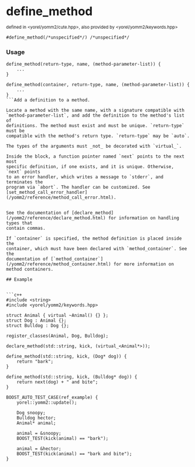 



<span style="font-size:xx-large;"><strong>define_method</strong><br/></span><br/>
<sub>defined in <yorel/yomm2/cute.hpp>, also provided by <yorel/yomm2/keywords.hpp></sub></sub><br/>
```
#define_method(/*unspecified*/) /*unspecified*/
```
### Usage
```
define_method(return-type, name, (method-parameter-list)) {
    ...
}

define_method(container, return-type, name, (method-parameter-list)) {
    ...
}
```Add a definition to a method.

Locate a method with the same name, with a signature compatible with
`method-parameter-list`, and add the definition to the method's list of
definitions. The method must exist and must be unique. `return-type` must be
compatible with the method's return type. `return-type` may be `auto`.

The types of the arguments must _not_ be decorated with `virtual_`.

Inside the block, a function pointer named `next` points to the next most
specific definition, if one exists, and it is unique. Otherwise, `next` points
to an error handler, which writes a message to `stderr`, and terminates the
program via `abort`. The handler can be customized. See
[set_method_call_error_handler](/yomm2/reference/method_call_error.html).


See the documentation of [declare_method](/yomm2/reference/declare_method.html) for information on handling types that
contain commas.

If `container` is specified, the method definition is placed inside the
container, which must have been declared with `method_container`. See the
documentation of [`method_container`](/yomm2/reference/method_container.html) for more information on method containers.

## Example


```c++
#include <string>
#include <yorel/yomm2/keywords.hpp>

struct Animal { virtual ~Animal() {} };
struct Dog : Animal {};
struct Bulldog : Dog {};

register_classes(Animal, Dog, Bulldog);

declare_method(std::string, kick, (virtual_<Animal*>));

define_method(std::string, kick, (Dog* dog)) {
    return "bark";
}

define_method(std::string, kick, (Bulldog* dog)) {
    return next(dog) + " and bite";
}

BOOST_AUTO_TEST_CASE(ref_example) {
    yorel::yomm2::update();

    Dog snoopy;
    Bulldog hector;
    Animal* animal;

    animal = &snoopy;
    BOOST_TEST(kick(animal) == "bark");

    animal = &hector;
    BOOST_TEST(kick(animal) == "bark and bite");
}
```
